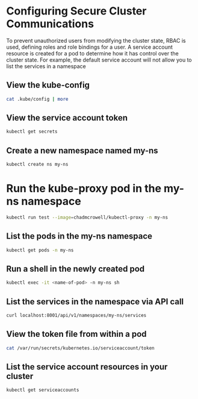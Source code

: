 # Configuring Secure Cluster Communications

To prevent unauthorized users from modifying the cluster state, RBAC is used, defining roles and role bindings for a user.
A service account resource is created for a pod to determine how it has control over the cluster state.
For example, the default service account will not allow you to list the services in a namespace

## View the kube-config

```bash
cat .kube/config | more
```

## View the service account token

```bash
kubectl get secrets
```

## Create a new namespace named my-ns

```bash
kubectl create ns my-ns
```

# Run the kube-proxy pod in the my-ns namespace

```bash
kubectl run test --image=chadmcrowell/kubectl-proxy -n my-ns
```

## List the pods in the my-ns namespace

```bash
kubectl get pods -n my-ns
```

## Run a shell in the newly created pod

```bash
kubectl exec -it <name-of-pod> -n my-ns sh
```

## List the services in the namespace via API call

```bash
curl localhost:8001/api/v1/namespaces/my-ns/services
```

## View the token file from within a pod

```bash
cat /var/run/secrets/kubernetes.io/serviceaccount/token
```

## List the service account resources in your cluster
```bash
kubectl get serviceaccounts
```
